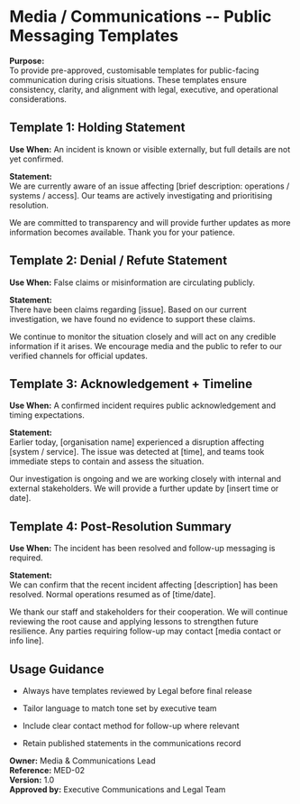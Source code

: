 # Media / Communications -- Public Messaging Templates

**Purpose:**\
To provide pre-approved, customisable templates for public-facing
communication during crisis situations. These templates ensure
consistency, clarity, and alignment with legal, executive, and
operational considerations.

## Template 1: Holding Statement

**Use When:** An incident is known or visible externally, but full
details are not yet confirmed.

**Statement:**\
We are currently aware of an issue affecting \[brief description:
operations / systems / access\]. Our teams are actively investigating
and prioritising resolution.

We are committed to transparency and will provide further updates as
more information becomes available. Thank you for your patience.

## Template 2: Denial / Refute Statement

**Use When:** False claims or misinformation are circulating publicly.

**Statement:**\
There have been claims regarding \[issue\]. Based on our current
investigation, we have found no evidence to support these claims.

We continue to monitor the situation closely and will act on any
credible information if it arises. We encourage media and the public to
refer to our verified channels for official updates.

## Template 3: Acknowledgement + Timeline

**Use When:** A confirmed incident requires public acknowledgement and
timing expectations.

**Statement:**\
Earlier today, \[organisation name\] experienced a disruption affecting
\[system / service\]. The issue was detected at \[time\], and teams took
immediate steps to contain and assess the situation.

Our investigation is ongoing and we are working closely with internal
and external stakeholders. We will provide a further update by \[insert
time or date\].

## Template 4: Post-Resolution Summary

**Use When:** The incident has been resolved and follow-up messaging is
required.

**Statement:**\
We can confirm that the recent incident affecting \[description\] has
been resolved. Normal operations resumed as of \[time/date\].

We thank our staff and stakeholders for their cooperation. We will
continue reviewing the root cause and applying lessons to strengthen
future resilience. Any parties requiring follow-up may contact \[media
contact or info line\].

## Usage Guidance

- Always have templates reviewed by Legal before final release

- Tailor language to match tone set by executive team

- Include clear contact method for follow-up where relevant

- Retain published statements in the communications record

**Owner:** Media & Communications Lead\
**Reference:** MED-02\
**Version:** 1.0\
**Approved by:** Executive Communications and Legal Team
